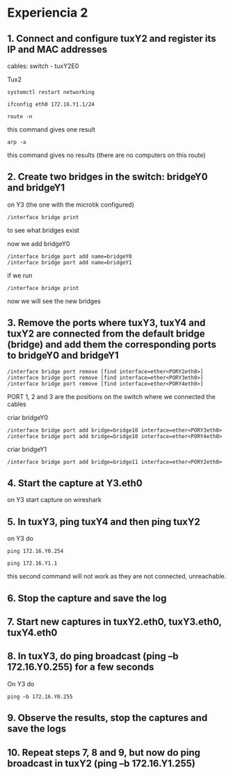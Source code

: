 # Experiencia 2

## 1. Connect and configure tuxY2 and register its IP and MAC addresses

cables:
switch - tuxY2E0

Tux2

    systemctl restart networking

    ifconfig eth0 172.16.Y1.1/24

    route -n

this command gives one result

    arp -a

this command gives no results (there are no computers on this route)

## 2. Create two bridges in the switch: bridgeY0 and bridgeY1

on Y3 (the one with the microtik configured)

    /interface bridge print

to see what bridges exist

now we add bridgeY0

    /interface bridge port add name=bridgeY0
    /interface bridge port add name=bridgeY1

if we run

    /interface bridge print

now we will see the new bridges

## 3. Remove the ports where tuxY3, tuxY4 and tuxY2 are connected from the default bridge (bridge) and add them the corresponding ports to bridgeY0 and bridgeY1

    /interface bridge port remove [find interface=ether<PORY2eth0>]
    /interface bridge port remove [find interface=ether<PORY3eth0>]
    /interface bridge port remove [find interface=ether<PORY4eth0>]

PORT 1, 2 and 3 are the positions on the switch where we connected the cables

criar bridgeY0

    /interface bridge port add bridge=bridge10 interface=ether<PORY3eth0>
    /interface bridge port add bridge=bridge10 interface=ether<PORY4eth0>

criar bridgeY1

    /interface bridge port add bridge=bridge11 interface=ether<PORY2eth0>

## 4. Start the capture at Y3.eth0

on Y3 start capture on wireshark

## 5. In tuxY3, ping tuxY4 and then ping tuxY2

on Y3 do

    ping 172.16.Y0.254

    ping 172.16.Y1.1

this second command will not work as they are not connected, unreachable.

## 6. Stop the capture and save the log

## 7. Start new captures in tuxY2.eth0, tuxY3.eth0, tuxY4.eth0

## 8. In tuxY3, do ping broadcast (ping –b 172.16.Y0.255) for a few seconds

On Y3 do

    ping –b 172.16.Y0.255

## 9. Observe the results, stop the captures and save the logs

## 10. Repeat steps 7, 8 and 9, but now do ping broadcast in tuxY2 (ping –b 172.16.Y1.255)

